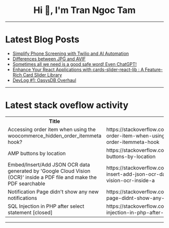 <h1 align="center">Hi 👋, I'm Tran Ngoc Tam</h1>

---

# Latest Blog Posts 
<!-- BLOG-POST-LIST:START -->
- [Simplify Phone Screening with Twilio and AI Automation](https://dev.to/bibekkakati/simplify-phone-screening-with-twilio-and-ai-automation-3e8e)
- [Differences between JPG and AVIF](https://dev.to/msmith99994/differences-between-jpg-and-avif-252m)
- [Sometimes all we need is a good safe word! Even ChatGPT!](https://dev.to/mbround18/sometimes-all-we-need-is-a-good-safe-word-even-chatgpt-2e82)
- [Enhance Your React Applications with cards-slider-react-lib : A Feature-Rich Card Slider Library](https://dev.to/victor_ajadi_21b5913f79f6/enhance-your-react-applications-with-cards-slider-react-lib-a-feature-rich-card-slider-library-m6m)
- [DevLog #1: OasysDB Overhaul](https://dev.to/edwinkys/devlog-1-oasysdb-overhaul-36gi)
<!-- BLOG-POST-LIST:END -->

---

# Latest stack oveflow activity
<table>
  <tr><th>Title</th><th>Link</th></tr>
  <!-- STACKOVERFLOW:START --><tr><td>Accessing order item when using the woocommerce_hidden_order_itemmeta hook?</td><td>https://stackoverflow.com/questions/78659937/accessing-order-item-when-using-the-woocommerce-hidden-order-itemmeta-hook</td></tr><tr><td>AMP buttons by location</td><td>https://stackoverflow.com/questions/78659909/amp-buttons-by-location</td></tr><tr><td>Embed/Insert/Add JSON OCR data generated by &#39;Google Cloud Vision &lpar;OCR&rpar;&#39; inside a PDF file and make the PDF searchable</td><td>https://stackoverflow.com/questions/78659809/embed-insert-add-json-ocr-data-generated-by-google-cloud-vision-ocr-inside-a</td></tr><tr><td>Notification Page didn&#39;t show any new notifications</td><td>https://stackoverflow.com/questions/78659786/notification-page-didnt-show-any-new-notifications</td></tr><tr><td>SQL Injection in PHP after select statement [closed]</td><td>https://stackoverflow.com/questions/78659699/sql-injection-in-php-after-select-statement</td></tr><!-- STACKOVERFLOW:END -->
</table>

---


